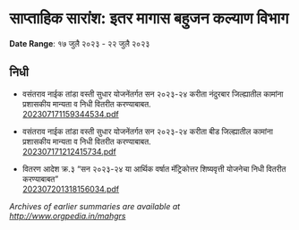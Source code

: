 # साप्ताहिक सारांश: इतर मागास बहुजन कल्याण विभाग

**Date Range**: १७ जुलै २०२३ - २२ जुलै २०२३


## निधी
- वसंतराव नाईक तांडा वस्ती सुधार योजनेंतर्गत सन २०२३-२४ करीता नंदुरबार जिल्ह्यातील कामांना प्रशासकीय मान्यता व निधी वितरीत करण्याबाबत.\
  [202307171159344534.pdf](https://gr.maharashtra.gov.in/Site/Upload/Government%20Resolutions/English/202307171159344534.pdf)

- वसंतराव नाईक तांडा वस्ती सुधार योजनेंतर्गत सन २०२३-२४ करीता बीड जिल्ह्यातील कामांना प्रशासकीय मान्यता व निधी वितरीत करण्याबाबत.\
  [202307171212415734.pdf](https://gr.maharashtra.gov.in/Site/Upload/Government%20Resolutions/English/202307171212415734.pdf)

- वितरण आदेश क्र.३ “सन २०२३-२४ या आर्थिक वर्षात मॅट्रिकोत्तर शिष्यवृत्ती योजनेचा निधी वितरीत करण्याबाबत”\
  [202307201318156034.pdf](https://gr.maharashtra.gov.in/Site/Upload/Government%20Resolutions/English/202307201318156034.pdf)


*Archives of earlier summaries are available at http://www.orgpedia.in/mahgrs*